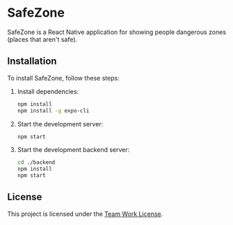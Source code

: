 # SafeZone

SafeZone is a React Native application for showing people dangerous zones (places that aren't safe).

## Installation

To install SafeZone, follow these steps:

1. Install dependencies:
    ```bash
    npm install
    npm install -g expo-cli
    ```

2. Start the development server:
    ```bash
    npm start 
    ```

3. Start the development backend server:
    ```bash
    cd ./backend
    npm install
    npm start 
    ```

## License
   
This project is licensed under the [Team Work License](LICENSE).
